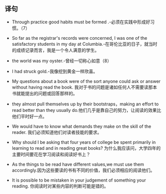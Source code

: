 ## 译句
 + Through practice good habits must be formed
.-必须在实践中形成好习惯。（7）

 + So far as the registrar's records were concerned, I was one of the satisfactory students in my day at Columbia.-在哥伦比亚的日子，就当时的成绩记录而言，我是一个令人满意的学生。

 + the world was my oyster.-曾经一切称心如意（8）
 + I had struck gold.-我像挖到黄金一样欣喜。

 + My questions about a book were of the sort anyone could ask or answer without having
read the book. 我对于书的问题是诸如任何人不需要读那本书就能提出的问题或回答那样的。
 + they almost pull themselves up by their bootstraps，making an effort to read better than they usually do.他们几乎是靠自己的努力，让阅读的效果比他们平时好一点。
 + We would have to know what demands they make on the skill of the reader. 我们必须知道他们对读者技能的要求。
 + Why should I be asking that four years of college be spent primarily in learning to read and in reading great books?
  为什么我应该问，大学四年的主要时间要花在学习阅读和阅读好书上？
 + As the things to be read have different values,we must use them accordingly.因为这些要读的书有不同的价值，我们必须相应的阅读他们。
 + It is possible to be mistaken in your judgement of something your reading. 你阅读时对某些内容的判断可能是错的。
